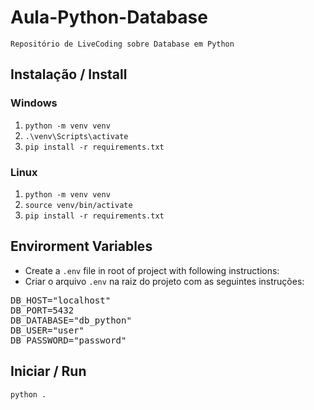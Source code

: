 # Aula-Python-Database
    Repositório de LiveCoding sobre Database em Python
 
## Instalação / Install
### Windows
<ol>
<li><code>python -m venv venv</code></li>
<li><code>.\venv\Scripts\activate</code></li>
<li><code>pip install -r requirements.txt</code></li>
</ol>

### Linux
<ol>
<li><code>python -m venv venv</code></li>
<li><code>source venv/bin/activate</code></li>
<li><code>pip install -r requirements.txt</code></li>
</ol>

## Envirorment Variables
<ul>
<li>Create a <code>.env</code> file in root of project with following instructions:</li>
<li>Criar o arquivo <code>.env</code> na raiz do projeto com as seguintes instruções:</li>
</ul>
<pre>
DB_HOST="localhost"
DB_PORT=5432
DB_DATABASE="db_python"
DB_USER="user"
DB_PASSWORD="password"
</pre>

## Iniciar / Run
<code>python .</code>
